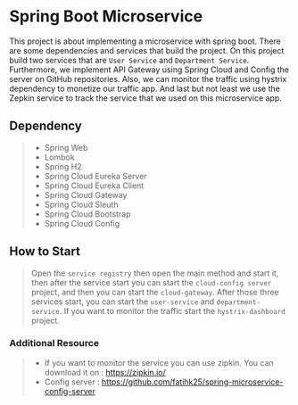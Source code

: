 # Spring Boot Microservice

This project is about implementing a microservice with spring boot. There are some dependencies and services that build 
the project. On this project build two services that are `User Service` and `Department Service`.  Furthermore, 
we implement API Gateway using Spring Cloud and Config the server on GitHub repositories. Also, we can monitor the traffic 
using hystrix dependency to monetize our traffic app. And last but not least we use the Zepkin service to track the service that we used on this microservice app.

## Dependency
> - Spring Web
> - Lombok
> - Spring H2
> - Spring Cloud Eureka Server
> - Spring Cloud Eureka Client
> - Spring Cloud Gateway
> - Spring Cloud Sleuth
> - Spring Cloud Bootstrap
> - Spring Cloud Config

## How to Start
> Open the `service registry` then open the main method and start it, then after the service start you can start the
> `cloud-config server` project, and then you can start the `cloud-gateway`. After those three services start, 
>you can start the `user-service` and `department-service`. If you want to monitor the traffic start the
> `hystrix-dashboard` project.


### Additional Resource
>- If you want to monitor the service you can use zipkin. You can download it on : https://zipkin.io/
>- Config server : https://github.com/fatihk25/spring-microservice-config-server
